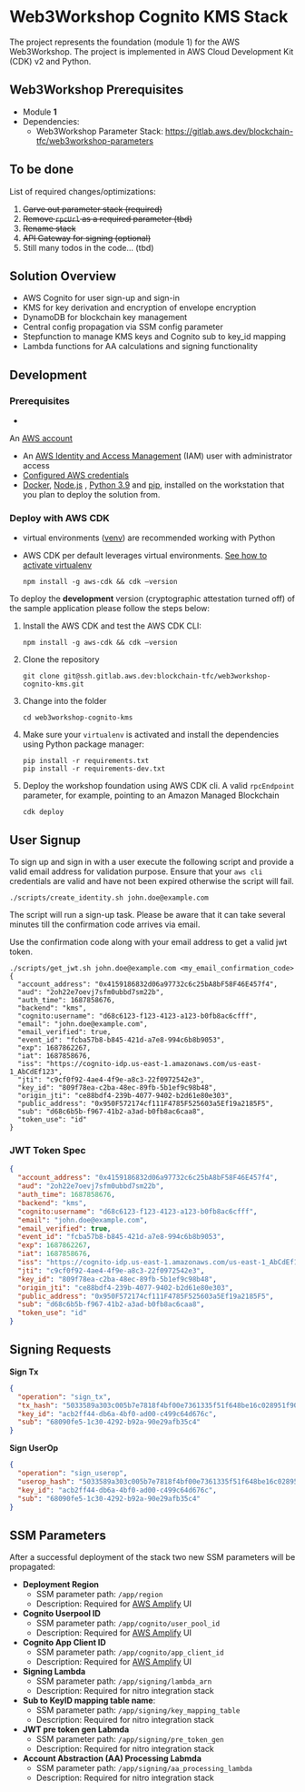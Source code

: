 # Web3Workshop Cognito KMS Stack

The project represents the foundation (module 1) for the AWS Web3Workshop. The project is implemented in AWS Cloud
Development Kit (CDK) v2 and Python.

## Web3Workshop Prerequisites

* Module **1**
* Dependencies:
    * Web3Workshop Parameter Stack: https://gitlab.aws.dev/blockchain-tfc/web3workshop-parameters

## To be done

List of required changes/optimizations:

1. ~~Carve out parameter stack (required)~~
2. ~~Remove `rpcUrl` as a required parameter (tbd)~~
3. ~~Rename stack~~
4. ~~API Gateway for signing (optional)~~
5. Still many todos in the code... (tbd)

## Solution Overview

* AWS Cognito for user sign-up and sign-in
* KMS for key derivation and encryption of envelope encryption
* DynamoDB for blockchain key management
* Central config propagation via SSM config parameter
* Stepfunction to manage KMS keys and Cognito sub to key_id mapping
* Lambda functions for AA calculations and signing functionality

## Development

### Prerequisites

*
An [AWS account](https://signin.aws.amazon.com/signin?redirect_uri=https%3A%2F%2Fportal.aws.amazon.com%2Fbilling%2Fsignup%2Fresume&client_id=signup)
* An [AWS Identity and Access Management](http://aws.amazon.com/iam) (IAM) user with administrator access
* [Configured AWS credentials](https://docs.aws.amazon.com/cdk/latest/guide/getting_started.html#getting_started_prerequisites)
* [Docker](https://docs.docker.com/get-docker/), [Node.js](https://nodejs.org/en/download/)
  , [Python 3.9](https://www.python.org/downloads/release/python-3916)
  and [pip](https://pip.pypa.io/en/stable/installing/),
  installed on the workstation that you plan to deploy the solution from.

### Deploy with AWS CDK

* virtual environments ([venv](https://docs.python.org/3/library/venv.html#module-venv)) are recommended working with
  Python
* AWS CDK per default leverages virtual
  environments. [See how to activate virtualenv](https://cdkworkshop.com/30-python/20-create-project/200-virtualenv.html)

   ```shell
   npm install -g aws-cdk && cdk –version
   ```

To deploy the **development** version (cryptographic attestation turned off) of the sample application please follow the
steps below:

1. Install the AWS CDK and test the AWS CDK CLI:

   ```shell
   npm install -g aws-cdk && cdk –version
   ```

2. Clone the repository

   ```shell
   git clone git@ssh.gitlab.aws.dev:blockchain-tfc/web3workshop-cognito-kms.git
   ```

3. Change into the folder

   ```shell
   cd web3workshop-cognito-kms
   ```

4. Make sure your `virtualenv` is activated and install the dependencies using Python package manager:

   ```shell
   pip install -r requirements.txt
   pip install -r requirements-dev.txt
   ```

5. Deploy the workshop foundation using AWS CDK cli. A valid `rpcEndpoint` parameter, for example, pointing to an Amazon
   Managed Blockchain

   ```
   cdk deploy
   ```

## User Signup
To sign up and sign in with a user execute the following script and provide a valid email address for validation purpose.
Ensure that your `aws cli` credentials are valid and have not been expired otherwise the script will fail.
```shell
./scripts/create_identity.sh john.doe@example.com
```

The script will run a sign-up task. Please be aware that it can take several minutes till
the confirmation code arrives via email.

Use the confirmation code along with your email address to get a valid jwt token.

```shell
./scripts/get_jwt.sh john.doe@example.com <my_email_confirmation_code>
{
  "account_address": "0x4159186832d06a97732c6c25bA8bF58F46E457f4",
  "aud": "2oh22e7oevj7sfm0ubbd7sm22b",
  "auth_time": 1687858676,
  "backend": "kms",
  "cognito:username": "d68c6123-f123-4123-a123-b0fb8ac6cfff",
  "email": "john.doe@example.com",
  "email_verified": true,
  "event_id": "fcba57b8-b845-421d-a7e8-994c6b8b9053",
  "exp": 1687862267,
  "iat": 1687858676,
  "iss": "https://cognito-idp.us-east-1.amazonaws.com/us-east-1_AbCdEf123",
  "jti": "c9cf0f92-4ae4-4f9e-a8c3-22f0972542e3",
  "key_id": "809f78ea-c2ba-48ec-89fb-5b1ef9c98b48",
  "origin_jti": "ce88bdf4-239b-4077-9402-b2d61e80e303",
  "public_address": "0x950F572174cf111F4785F525603a5Ef19a2185F5",
  "sub": "d68c6b5b-f967-41b2-a3ad-b0fb8ac6caa8",
  "token_use": "id"
}
```


### JWT Token Spec

```json
{
  "account_address": "0x4159186832d06a97732c6c25bA8bF58F46E457f4",
  "aud": "2oh22e7oevj7sfm0ubbd7sm22b",
  "auth_time": 1687858676,
  "backend": "kms",
  "cognito:username": "d68c6123-f123-4123-a123-b0fb8ac6cfff",
  "email": "john.doe@example.com",
  "email_verified": true,
  "event_id": "fcba57b8-b845-421d-a7e8-994c6b8b9053",
  "exp": 1687862267,
  "iat": 1687858676,
  "iss": "https://cognito-idp.us-east-1.amazonaws.com/us-east-1_AbCdEf123",
  "jti": "c9cf0f92-4ae4-4f9e-a8c3-22f0972542e3",
  "key_id": "809f78ea-c2ba-48ec-89fb-5b1ef9c98b48",
  "origin_jti": "ce88bdf4-239b-4077-9402-b2d61e80e303",
  "public_address": "0x950F572174cf111F4785F525603a5Ef19a2185F5",
  "sub": "d68c6b5b-f967-41b2-a3ad-b0fb8ac6caa8",
  "token_use": "id"
}
```

## Signing Requests

**Sign Tx**

```json
{
  "operation": "sign_tx",
  "tx_hash": "5033589a303c005b7e7818f4bf00e7361335f51f648be16c028951f90a1585d4",
  "key_id": "acb2ff44-db6a-4bf0-ad00-c499c64d676c",
  "sub": "68090fe5-1c30-4292-b92a-90e29afb35c4"
}
```

**Sign UserOp**

```json
{
  "operation": "sign_userop",
  "userop_hash": "5033589a303c005b7e7818f4bf00e7361335f51f648be16c028951f90a1585d4",
  "key_id": "acb2ff44-db6a-4bf0-ad00-c499c64d676c",
  "sub": "68090fe5-1c30-4292-b92a-90e29afb35c4"
}
```

## SSM Parameters

After a successful deployment of the stack two new SSM parameters will be propagated:

* **Deployment Region**
    * SSM parameter path: `/app/region`
    * Description: Required for [AWS Amplify](https://aws.amazon.com/amplify/) UI
* **Cognito Userpool ID**
    * SSM parameter path: `/app/cognito/user_pool_id`
    * Description: Required for [AWS Amplify](https://aws.amazon.com/amplify/) UI
* **Cognito App Client ID**
    * SSM parameter path: `/app/cognito/app_client_id`
    * Description: Required for [AWS Amplify](https://aws.amazon.com/amplify/) UI
* **Signing Lambda**
    * SSM parameter path: `/app/signing/lambda_arn`
    * Description: Required for nitro integration stack
* **Sub to KeyID mapping table name**:
    * SSM parameter path: `/app/signing/key_mapping_table`
    * Description: Required for nitro integration stack
* **JWT pre token gen Labmda**
    * SSM parameter path: `/app/signing/pre_token_gen`
    * Description: Required for nitro integration stack
* **Account Abstraction (AA) Processing Labmda**
    * SSM parameter path: `/app/signing/aa_processing_lambda`
    * Description: Required for nitro integration stack